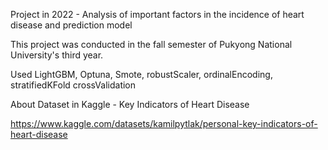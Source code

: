 Project in 2022 - Analysis of important factors in the incidence of heart disease and prediction model

This project was conducted in the fall semester of Pukyong National University's third year.

Used LightGBM, Optuna, Smote, robustScaler, ordinalEncoding, stratifiedKFold crossValidation

About Dataset in Kaggle - Key Indicators of Heart Disease

https://www.kaggle.com/datasets/kamilpytlak/personal-key-indicators-of-heart-disease
